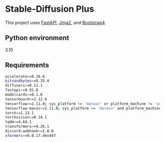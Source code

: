<h1>Stable-Diffusion Plus</h1>


<p>
This project uses <a href="https://fastapi.tiangolo.com/">FastAPI</a>, <a href="https://jinja.palletsprojects.com/en/2.11.x/">Jinja2</a>, and <a href="https://getbootstrap.com/docs/4.1/getting-started/introduction/">Bootstrap4</a>.
</p>



## Python environment

3.10

## Requirements

```sh
accelerate>=0.16.0
bitsandbytes==0.35.4
diffusers>=0.12.1
fastapi>=0.91.0
modelcards>=0.1.6
tensorboard>=2.12.0
tensorflow>=2.11.0; sys_platform != 'darwin' or platform_machine != 'arm64'
tensorflow-macos>=2.11.0; sys_platform >= 'darwin' and platform_machine >= 'arm64'
torch>=1.13.1
torchvision>=0.14.1
tqdm>=4.64.1
transformers>=4.26.1
discord-webhook>=1.0.0
xformers==0.0.17.dev447
```
